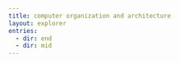 ```yaml
---
title: computer organization and architecture
layout: explorer
entries:
  - dir: end
  - dir: mid
---
```

